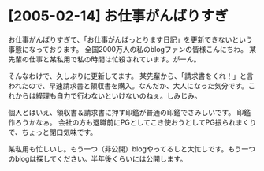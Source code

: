 # [2005-02-14] お仕事がんばりすぎ


お仕事がんばりすぎて、「お仕事がんばっとります日記」を更新できないという事態になっております。
全国2000万人の私のblogファンの皆様こんにちわ。
某先輩の仕事と某私用で私の時間は忙殺されています。がーん。

そんなわけで、久しぶりに更新してます。
某先輩から、「請求書をくれ！」と言われたので、早速請求書と領収書を購入。なんだか、大人になった気分です。これからは経理も自力で行わないといけないのねぇ。しみじみ。

個人とはいえ、領収書＆請求書に押す印鑑が普通の印鑑でさみしいです。
印鑑作ろうかなぁ。
会社の方も退職前にPGとしてこき使おうとしてPG振られまくりで、ちょっと閉口気味です。

某私用も忙しいし。もう一つ（非公開）blogやってるしと大忙しです。もう一つのblogは探してください。半年後くらいには公開します。
